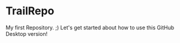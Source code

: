 # TrailRepo
My first Repository. ;)
Let's get started about how to use this GitHub Desktop version!

